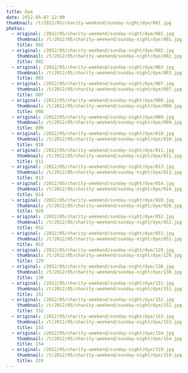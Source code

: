 ```yaml
---
title: Dye
date: 2012-05-07 12:00
thumbnail: /t/2012/05/charity-weekend/sunday-night/dye/001.jpg
photos:
  - original: /2012/05/charity-weekend/sunday-night/dye/001.jpg
    thumbnail: /t/2012/05/charity-weekend/sunday-night/dye/001.jpg
    title: 001
  - original: /2012/05/charity-weekend/sunday-night/dye/002.jpg
    thumbnail: /t/2012/05/charity-weekend/sunday-night/dye/002.jpg
    title: 002
  - original: /2012/05/charity-weekend/sunday-night/dye/003.jpg
    thumbnail: /t/2012/05/charity-weekend/sunday-night/dye/003.jpg
    title: 003
  - original: /2012/05/charity-weekend/sunday-night/dye/007.jpg
    thumbnail: /t/2012/05/charity-weekend/sunday-night/dye/007.jpg
    title: 007
  - original: /2012/05/charity-weekend/sunday-night/dye/008.jpg
    thumbnail: /t/2012/05/charity-weekend/sunday-night/dye/008.jpg
    title: 008
  - original: /2012/05/charity-weekend/sunday-night/dye/009.jpg
    thumbnail: /t/2012/05/charity-weekend/sunday-night/dye/009.jpg
    title: 009
  - original: /2012/05/charity-weekend/sunday-night/dye/010.jpg
    thumbnail: /t/2012/05/charity-weekend/sunday-night/dye/010.jpg
    title: 010
  - original: /2012/05/charity-weekend/sunday-night/dye/011.jpg
    thumbnail: /t/2012/05/charity-weekend/sunday-night/dye/011.jpg
    title: 011
  - original: /2012/05/charity-weekend/sunday-night/dye/013.jpg
    thumbnail: /t/2012/05/charity-weekend/sunday-night/dye/013.jpg
    title: 013
  - original: /2012/05/charity-weekend/sunday-night/dye/014.jpg
    thumbnail: /t/2012/05/charity-weekend/sunday-night/dye/014.jpg
    title: 014
  - original: /2012/05/charity-weekend/sunday-night/dye/028.jpg
    thumbnail: /t/2012/05/charity-weekend/sunday-night/dye/028.jpg
    title: 028
  - original: /2012/05/charity-weekend/sunday-night/dye/052.jpg
    thumbnail: /t/2012/05/charity-weekend/sunday-night/dye/052.jpg
    title: 052
  - original: /2012/05/charity-weekend/sunday-night/dye/053.jpg
    thumbnail: /t/2012/05/charity-weekend/sunday-night/dye/053.jpg
    title: 053
  - original: /2012/05/charity-weekend/sunday-night/dye/129.jpg
    thumbnail: /t/2012/05/charity-weekend/sunday-night/dye/129.jpg
    title: 129
  - original: /2012/05/charity-weekend/sunday-night/dye/130.jpg
    thumbnail: /t/2012/05/charity-weekend/sunday-night/dye/130.jpg
    title: 130
  - original: /2012/05/charity-weekend/sunday-night/dye/151.jpg
    thumbnail: /t/2012/05/charity-weekend/sunday-night/dye/151.jpg
    title: 151
  - original: /2012/05/charity-weekend/sunday-night/dye/152.jpg
    thumbnail: /t/2012/05/charity-weekend/sunday-night/dye/152.jpg
    title: 152
  - original: /2012/05/charity-weekend/sunday-night/dye/153.jpg
    thumbnail: /t/2012/05/charity-weekend/sunday-night/dye/153.jpg
    title: 153
  - original: /2012/05/charity-weekend/sunday-night/dye/154.jpg
    thumbnail: /t/2012/05/charity-weekend/sunday-night/dye/154.jpg
    title: 154
  - original: /2012/05/charity-weekend/sunday-night/dye/319.jpg
    thumbnail: /t/2012/05/charity-weekend/sunday-night/dye/319.jpg
    title: 319
---
```


